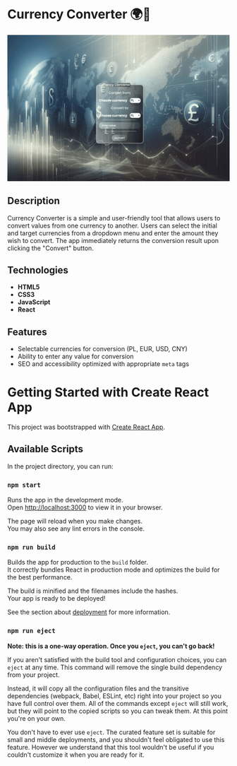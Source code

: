 # Currency Converter 🌍💱

<p>
   <img src='./src/images/Animation_Currency_Converter.gif' alt='Currency Converter Demo' width='600'/>
</p>
     
## Description
Currency Converter is a simple and user-friendly tool that allows users to convert values from one currency to another. Users can select the initial and target currencies from a dropdown menu and enter the amount they wish to convert. The app immediately returns the conversion result upon clicking the "Convert" button.

## Technologies
- **HTML5**
- **CSS3**
- **JavaScript**
- **React**

## Features
- Selectable currencies for conversion (PL, EUR, USD, CNY)
- Ability to enter any value for conversion
- SEO and accessibility optimized with appropriate `meta` tags

# Getting Started with Create React App

This project was bootstrapped with [Create React App](https://github.com/facebook/create-react-app).

## Available Scripts

In the project directory, you can run:

### `npm start`

Runs the app in the development mode.\
Open [http://localhost:3000](http://localhost:3000) to view it in your browser.

The page will reload when you make changes.\
You may also see any lint errors in the console.

### `npm run build`

Builds the app for production to the `build` folder.\
It correctly bundles React in production mode and optimizes the build for the best performance.

The build is minified and the filenames include the hashes.\
Your app is ready to be deployed!

See the section about [deployment](https://facebook.github.io/create-react-app/docs/deployment) for more information.

### `npm run eject`

**Note: this is a one-way operation. Once you `eject`, you can't go back!**

If you aren't satisfied with the build tool and configuration choices, you can `eject` at any time. This command will remove the single build dependency from your project.

Instead, it will copy all the configuration files and the transitive dependencies (webpack, Babel, ESLint, etc) right into your project so you have full control over them. All of the commands except `eject` will still work, but they will point to the copied scripts so you can tweak them. At this point you're on your own.

You don't have to ever use `eject`. The curated feature set is suitable for small and middle deployments, and you shouldn't feel obligated to use this feature. However we understand that this tool wouldn't be useful if you couldn't customize it when you are ready for it.